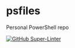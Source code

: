 # psfiles

Personal PowerShell repo

[![GitHub Super-Linter](https://github.com/jauderho/psfiles/workflows/Lint%20Code%20Base/badge.svg)](https://github.com/jauderho/psfiles/actions/workflows/linter.yml)
